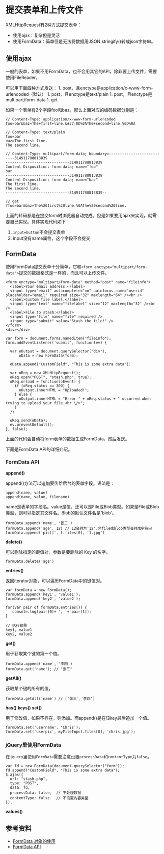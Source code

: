 # 提交表单和上传文件

XMLHttpRequest有2种方式提交表单：
- 使用ajax：复杂但是灵活
- 使用FormData：简单但是无法将数据用JSON.stringify()转成json字符串。

## 使用ajax

一般的表单，如果不用FormData，也不会用其它的API，除非要上传文件，需要使用FileReader。

<form>可以用下面四种方式发送：
1. post，且enctype是application/x-www-form-urlencoded（默认）
1. post，且enctype是text/plain
1. post，且enctype是multipart/form-data
1. get

如果一个表单有2个字段foo和baz，那么上面对应的编码数据分别是：
```
// Content-Type: application/x-www-form-urlencoded
foo=bar&baz=The+first+line.&#37;0D%0AThe+second+line.%0D%0A

// Content-Type: text/plain
foo=bar
baz=The first line.
The second line.

// Content-Type: multipart/form-data; boundary=---------------------------314911788813839
-----------------------------314911788813839
Content-Disposition: form-data; name="foo"
bar
-----------------------------314911788813839
Content-Disposition: form-data; name="baz"
The first line.
The second line.
-----------------------------314911788813839--

// get
?foo=bar&baz=The%20first%20line.%0AThe%20second%20line.
```

上面的转码都是在提交form时浏览器自动完成。但是如果要用ajax来实现，就需要自己实现。具体实现代码如下：




1. `input=button`不会提交表单
2. input没有name属性，这个字段不会提交


## FormData

使用FormData提交表单十分简单，它和`<form enctype="multipart/form-data">`提交的数据格式是一样的，而且可以上传文件。

```
<form enctype="multipart/form-data" method="post" name="fileinfo">
  <label>Your email address:</label>
  <input type="email" autocomplete="on" autofocus name="userid" placeholder="email" required size="32" maxlength="64" /><br />
  <label>Custom file label:</label>
  <input type="text" name="filelabel" size="12" maxlength="32" /><br />
  <label>File to stash:</label>
  <input type="file" name="file" required />
  <input type="submit" value="Stash the file!" />
</form>
<div></div>

var form = document.forms.namedItem("fileinfo");
form.addEventListener('submit', function(ev) {

  var oOutput = document.querySelector("div"),
      oData = new FormData(form);

  oData.append("CustomField", "This is some extra data");

  var oReq = new XMLHttpRequest();
  oReq.open("POST", "stash.php", true);
  oReq.onload = function(oEvent) {
    if (oReq.status == 200) {
      oOutput.innerHTML = "Uploaded!";
    } else {
      oOutput.innerHTML = "Error " + oReq.status + " occurred when trying to upload your file.<br \/>";
    }
  };

  oReq.send(oData);
  ev.preventDefault();
}, false);
```
上面的代码会自动将form表单的数据生成FormData，然后发送。

下面是FormData API的详细介绍。

### FormData API

**append()**

append()方法可以追加要传给后台的表单字段。语法是：

```
append(name, value)
append(name, value, filename)
```
name是表单的字段名。value是值，还可以是File或Blob类型。如果是File或Blob类型，则可以指定其文件名。Blob的默认文件名是'blob'。

```
formData.append('name', '张三')
formData.append('age', 12) // 12会转为'12',非file或blob类型会转成字符串
formData.append('pic[]', f.files[0], '1.jpg')
```

**delete()**

可以删除指定的键值对，参数是要删除的 Key 的名字。

```
formData.delete('age')
```

**entries()**

返回iterator对象，可以遍历FormData中的键值对。

```
var formData = new FormData();
formData.append('key1', 'value1');
formData.append('key2', 'value2');

for(var pair of formData.entries()) {
   console.log(pair[0]+ ', '+ pair[1]); 
}

// 执行结果
key1, value1
key2, value2
```

**get()**

用于获取某个键的第一个值。

```
formData.append('name', '李四')
formData.get('name'); // "张三"
```

**getAll()**

获取某个键的所有的值。

```
formData.getAll('name') // ['张三','李四']
```

**has()**
**keys()**
**set()**

用于修改值，如果不存在，则添加。而append()是在该key最后追加一个值。

```
formData.set('username', 'Chris');
formData.set('userpic', myFileInput.files[0], 'chris.jpg');
```

### jQuery里使用FormData

在`jquery`里使用`FormData`需要注意设置`processData`和`contentType`为`false`。

```
var fd = new FormData(document.querySelector("form"));
fd.append("CustomField", "This is some extra data");
$.ajax({
  url: "stash.php",
  type: "POST",
  data: fd,
  processData: false,  // 不处理数据
  contentType: false   // 不设置内容类型
});
```

**values()**

## 参考资料

- [FormData 对象的使用](https://developer.mozilla.org/zh-CN/docs/Web/API/FormData/Using_FormData_Objects)
- [FormData API](https://developer.mozilla.org/zh-CN/docs/Web/API/FormData)